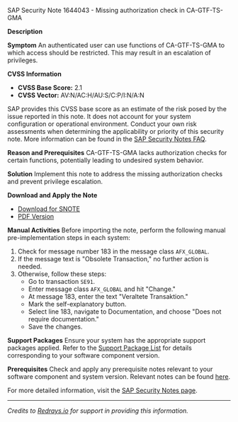 SAP Security Note 1644043 - Missing authorization check in CA-GTF-TS-GMA

**Description**

**Symptom**
An authenticated user can use functions of CA-GTF-TS-GMA to which access should be restricted. This may result in an escalation of privileges.

**CVSS Information**
- **CVSS Base Score:** 2.1
- **CVSS Vector:** AV:N/AC:H/AU:S/C:P/I:N/A:N

SAP provides this CVSS base score as an estimate of the risk posed by the issue reported in this note. It does not account for your system configuration or operational environment. Conduct your own risk assessments when determining the applicability or priority of this security note. More information can be found in the [SAP Security Notes FAQ](https://service.sap.com/securitynotes/).

**Reason and Prerequisites**
CA-GTF-TS-GMA lacks authorization checks for certain functions, potentially leading to undesired system behavior.

**Solution**
Implement this note to address the missing authorization checks and prevent privilege escalation.

**Download and Apply the Note**
- [Download for SNOTE](https://me.sap.com/notes/0040000009761922017)
- [PDF Version](https://me.sap.com/sap/support/sfm/notes/print/0001644043?language=en-US&token=BC4681C90930826A4C2C870098F668B2)

**Manual Activities**
Before importing the note, perform the following manual pre-implementation steps in each system:

1. Check for message number 183 in the message class `AFX_GLOBAL`.
2. If the message text is "Obsolete Transaction," no further action is needed.
3. Otherwise, follow these steps:
   - Go to transaction `SE91`.
   - Enter message class `AFX_GLOBAL` and hit "Change."
   - At message 183, enter the text "Veraltete Transaktion."
   - Mark the self-explanatory button.
   - Select line 183, navigate to Documentation, and choose "Does not require documentation."
   - Save the changes.

**Support Packages**
Ensure your system has the appropriate support packages applied. Refer to the [Support Package List](https://me.sap.com/supportpackage/SAPKA70031) for details corresponding to your software component version.

**Prerequisites**
Check and apply any prerequisite notes relevant to your software component and system version. Relevant notes can be found [here](https://me.sap.com/notes/1644043).

For more detailed information, visit the [SAP Security Notes page](https://me.sap.com/notes/1644043).

---

*Credits to [Redrays.io](https://redrays.io) for support in providing this information.*